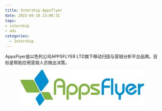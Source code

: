 ```yaml
---
title: Intership Appsflyer
date: 2022-04-18 23:06:31
tags:
- intership
- ads
categories: 
  - Intership
---
```


AppsFlyer是以色列公司APPSFLYER LTD旗下移动归因与营销分析平台品牌。目标是帮助应用营销人员做出决策。

<center>
        <img src="Appsflyer/appsflyer.png" width=80%>
</center>

<!--more-->